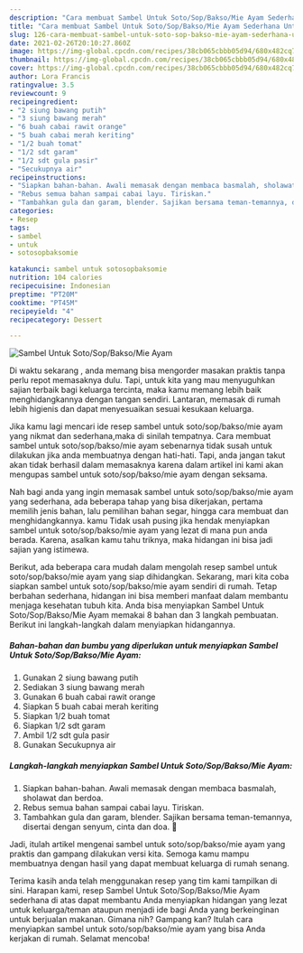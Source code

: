 ```yaml
---
description: "Cara membuat Sambel Untuk Soto/Sop/Bakso/Mie Ayam Sederhana Untuk Jualan"
title: "Cara membuat Sambel Untuk Soto/Sop/Bakso/Mie Ayam Sederhana Untuk Jualan"
slug: 126-cara-membuat-sambel-untuk-soto-sop-bakso-mie-ayam-sederhana-untuk-jualan
date: 2021-02-26T20:10:27.860Z
image: https://img-global.cpcdn.com/recipes/38cb065cbbb05d94/680x482cq70/sambel-untuk-sotosopbaksomie-ayam-foto-resep-utama.jpg
thumbnail: https://img-global.cpcdn.com/recipes/38cb065cbbb05d94/680x482cq70/sambel-untuk-sotosopbaksomie-ayam-foto-resep-utama.jpg
cover: https://img-global.cpcdn.com/recipes/38cb065cbbb05d94/680x482cq70/sambel-untuk-sotosopbaksomie-ayam-foto-resep-utama.jpg
author: Lora Francis
ratingvalue: 3.5
reviewcount: 9
recipeingredient:
- "2 siung bawang putih"
- "3 siung bawang merah"
- "6 buah cabai rawit orange"
- "5 buah cabai merah keriting"
- "1/2 buah tomat"
- "1/2 sdt garam"
- "1/2 sdt gula pasir"
- "Secukupnya air"
recipeinstructions:
- "Siapkan bahan-bahan. Awali memasak dengan membaca basmalah, sholawat dan berdoa."
- "Rebus semua bahan sampai cabai layu. Tiriskan."
- "Tambahkan gula dan garam, blender. Sajikan bersama teman-temannya, disertai dengan senyum, cinta dan doa. 🖤"
categories:
- Resep
tags:
- sambel
- untuk
- sotosopbaksomie

katakunci: sambel untuk sotosopbaksomie 
nutrition: 104 calories
recipecuisine: Indonesian
preptime: "PT20M"
cooktime: "PT45M"
recipeyield: "4"
recipecategory: Dessert

---
```



![Sambel Untuk Soto/Sop/Bakso/Mie Ayam](https://img-global.cpcdn.com/recipes/38cb065cbbb05d94/680x482cq70/sambel-untuk-sotosopbaksomie-ayam-foto-resep-utama.jpg)

Di waktu  sekarang , anda memang bisa mengorder masakan praktis tanpa perlu repot memasaknya dulu. Tapi, untuk kita yang mau menyuguhkan sajian terbaik bagi keluarga tercinta, maka kamu memang lebih baik menghidangkannya dengan tangan sendiri. Lantaran, memasak di rumah lebih higienis dan dapat menyesuaikan sesuai kesukaan keluarga.

Jika kamu lagi mencari ide resep sambel untuk soto/sop/bakso/mie ayam yang nikmat dan sederhana,maka di sinilah tempatnya. Cara membuat sambel untuk soto/sop/bakso/mie ayam  sebenarnya tidak susah untuk dilakukan jika anda membuatnya dengan hati-hati. Tapi, anda jangan takut akan tidak berhasil dalam memasaknya 
karena dalam artikel ini kami akan mengupas sambel untuk soto/sop/bakso/mie ayam dengan seksama.  



Nah bagi anda yang ingin memasak sambel untuk soto/sop/bakso/mie ayam yang sederhana, ada beberapa tahap yang bisa dikerjakan, pertama memilih jenis bahan, lalu pemilihan bahan segar, hingga cara membuat dan menghidangkannya. kamu Tidak usah pusing jika hendak menyiapkan sambel untuk soto/sop/bakso/mie ayam yang lezat di mana pun anda berada. Karena, asalkan kamu  tahu triknya, maka hidangan ini bisa jadi sajian yang istimewa.

Berikut, ada beberapa cara mudah dalam mengolah resep sambel untuk soto/sop/bakso/mie ayam yang siap dihidangkan. Sekarang, mari kita coba siapkan sambel untuk soto/sop/bakso/mie ayam sendiri di rumah. Tetap berbahan sederhana, hidangan ini bisa memberi manfaat dalam membantu menjaga kesehatan tubuh kita. Anda bisa menyiapkan Sambel Untuk Soto/Sop/Bakso/Mie Ayam memakai 8 bahan dan 3 langkah pembuatan. Berikut ini langkah-langkah dalam menyiapkan hidangannya.

<!--inarticleads1-->

##### Bahan-bahan dan bumbu yang diperlukan untuk menyiapkan Sambel Untuk Soto/Sop/Bakso/Mie Ayam:

1. Gunakan 2 siung bawang putih
1. Sediakan 3 siung bawang merah
1. Gunakan 6 buah cabai rawit orange
1. Siapkan 5 buah cabai merah keriting
1. Siapkan 1/2 buah tomat
1. Siapkan 1/2 sdt garam
1. Ambil 1/2 sdt gula pasir
1. Gunakan Secukupnya air




<!--inarticleads2-->

##### Langkah-langkah menyiapkan Sambel Untuk Soto/Sop/Bakso/Mie Ayam:

1. Siapkan bahan-bahan. Awali memasak dengan membaca basmalah, sholawat dan berdoa.
1. Rebus semua bahan sampai cabai layu. Tiriskan.
1. Tambahkan gula dan garam, blender. Sajikan bersama teman-temannya, disertai dengan senyum, cinta dan doa. 🖤




Jadi, itulah artikel mengenai  sambel untuk soto/sop/bakso/mie ayam  yang praktis dan gampang dilakukan versi kita. Semoga kamu mampu membuatnya dengan hasil yang dapat membuat keluarga di rumah senang. 

Terima kasih anda telah menggunakan resep yang tim kami tampilkan di sini. Harapan kami, resep  Sambel Untuk Soto/Sop/Bakso/Mie Ayam sederhana di atas dapat membantu Anda menyiapkan hidangan yang lezat untuk keluarga/teman ataupun menjadi ide bagi Anda yang berkeinginan untuk berjualan makanan. Gimana nih? Gampang kan? Itulah cara menyiapkan sambel untuk soto/sop/bakso/mie ayam yang bisa Anda kerjakan di rumah. Selamat mencoba!

